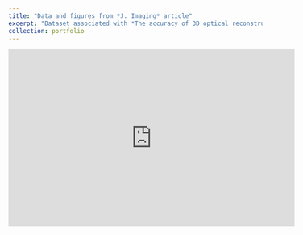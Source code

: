 ```yaml
---
title: "Data and figures from *J. Imaging* article"
excerpt: "Dataset associated with *The accuracy of 3D optical reconstruction and additive manufacturing processes in reproducing detailed subject-specific anatomy* publication"
collection: portfolio
---
```


<iframe src="https://widgets.figshare.com/articles/5426683/embed?show_title=1" width="568" height="351" allowfullscreen="true" frameborder="0"></iframe>
